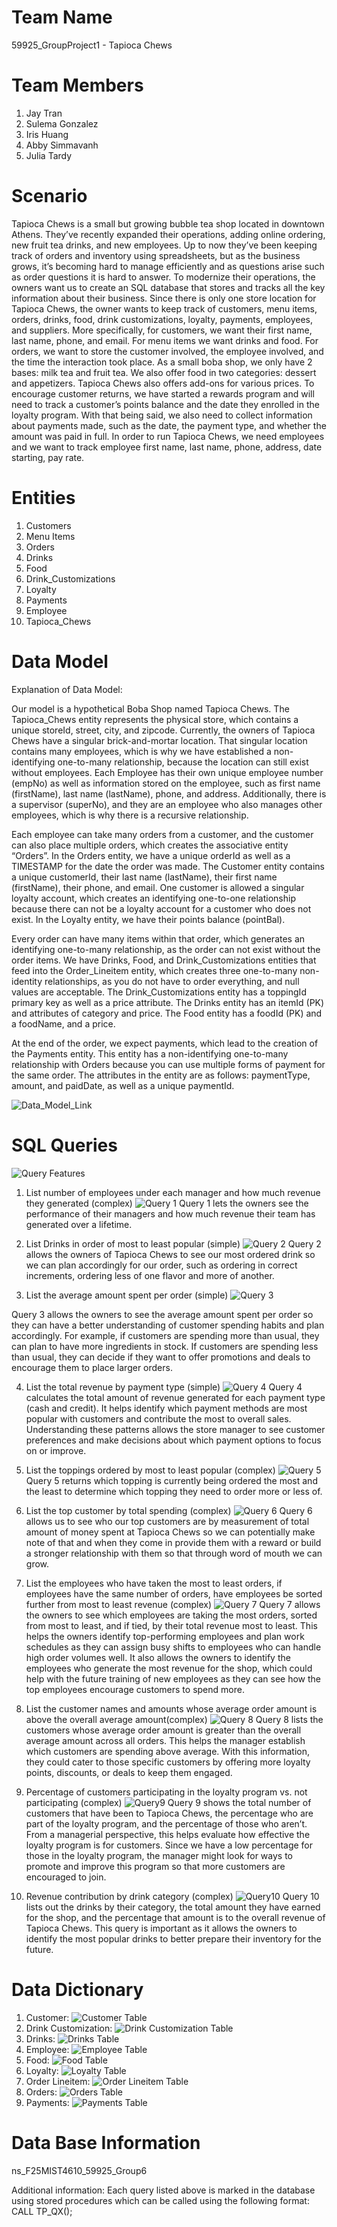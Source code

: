 # Team Name
59925_GroupProject1 - Tapioca Chews 

# Team Members 
1. Jay Tran
2. Sulema Gonzalez
3. Iris Huang
4. Abby Simmavanh
5. Julia Tardy

# Scenario
Tapioca Chews is a small but growing bubble tea shop located in downtown Athens. They’ve recently expanded their operations, adding online ordering, new fruit tea drinks, and new employees. Up to now they’ve been keeping track of orders and inventory using spreadsheets, but as the business grows, it’s becoming hard to manage efficiently and as questions arise such as order questions it is hard to answer. To modernize their operations, the owners want us to create an SQL database that stores and tracks all the key information about their business.
Since there is only one store location for Tapioca Chews, the owner wants to keep track of customers, menu items, orders, drinks, food, drink customizations, loyalty, payments, employees, and suppliers. More specifically, for customers, we want their first name, last name, phone, and email. For menu items we want drinks and food. For orders, we want to store the customer involved, the employee involved, and the time the interaction took place. As a small boba shop, we only have 2 bases: milk tea and fruit tea. We also offer food in two categories: dessert and appetizers. Tapioca Chews also offers add-ons for various prices. To encourage customer returns, we have started a rewards program and will need to track a customer’s points balance and the date they enrolled in the loyalty program. With that being said, we also need to collect information about payments made, such as the date, the payment type, and whether the amount was paid in full. In order to run Tapioca Chews, we need employees and we want to track employee first name, last name, phone, address, date starting, pay rate. 


# Entities 
1. Customers
2. Menu Items
3. Orders
4. Drinks
5. Food
6. Drink_Customizations
7. Loyalty
8. Payments
9. Employee
10. Tapioca_Chews


# Data Model 
Explanation of Data Model: 

Our model is a hypothetical Boba Shop named Tapioca Chews. The Tapioca_Chews entity represents the physical store, which contains a unique storeId, street, city, and zipcode. Currently, the owners of Tapioca Chews have a singular brick-and-mortar location. That singular location contains many employees, which is why we have established a non-identifying one-to-many relationship, because the location can still exist without employees. Each Employee has their own unique employee number (empNo) as well as information stored on the employee, such as first name (firstName), last name (lastName), phone, and address. Additionally, there is a supervisor (superNo), and they are an employee who also manages other employees, which is why there is a recursive relationship. 

Each employee can take many orders from a customer, and the customer can also place multiple orders, which creates the associative entity “Orders”. In the Orders entity, we have a unique orderId as well as a TIMESTAMP for the date the order was made. The Customer entity contains a unique customerId, their last name (lastName), their first name (firstName), their phone, and email. One customer is allowed a singular loyalty account, which creates an identifying one-to-one relationship because there can not be a loyalty account for a customer who does not exist. In the Loyalty entity, we have their points balance (pointBal). 

Every order can have many items within that order, which generates an identifying one-to-many relationship, as the order can not exist without the order items. We have Drinks, Food, and Drink_Customizations entities that feed into the Order_Lineitem entity, which creates three one-to-many non-identity relationships, as you do not have to order everything, and null values are acceptable. The Drink_Customizations entity has a toppingId primary key as well as a price attribute. The Drinks entity has an itemId (PK) and attributes of category and price. The Food entity has a foodId (PK) and a foodName, and a price. 

At the end of the order, we expect payments, which lead to the creation of the Payments entity. This entity has a non-identifying one-to-many relationship with Orders because you can use multiple forms of payment for the same order. The attributes in the entity are as follows: paymentType, amount, and paidDate, as well as a unique paymentId. 

![Data_Model_Link](relationshipModel.png)


# SQL Queries 
![Query Features](QueryFeatures.png)
1. List number of employees under each manager and how much revenue they generated (complex) ![Query 1](Query1.png) 
Query 1 lets the owners see the performance of their managers and how much revenue their team has generated over a lifetime.

2. List Drinks in order of most to least popular (simple) ![Query 2](Query2.png) 
Query 2 allows the owners of Tapioca Chews to see our most ordered drink so we can plan accordingly for our order, such as ordering in correct increments, ordering less of one flavor and more of another. 

3. List the average amount spent per order (simple) ![Query 3](Query3.png)

Query 3 allows the owners to see the average amount spent per order so they can have a better understanding of customer spending habits and plan accordingly. For example, if customers are spending more than usual, they can plan to have more ingredients in stock. If customers are spending less than usual, they can decide if they want to offer promotions and deals to encourage them to place larger orders.

4. List the total revenue by payment type (simple) ![Query 4](Query4.png)
Query 4 calculates the total amount of revenue generated for each payment type (cash and credit). It helps identify which payment methods are most popular with customers and contribute the most to overall sales. Understanding these patterns allows the store manager to see customer preferences and make decisions about which payment options to focus on or improve.  

5. List the toppings ordered by most to least popular (complex) ![Query 5](Query5.png) 
Query 5 returns which topping is currently being ordered the most and the least to determine which topping they need to order more or less of.

6. List the top customer by total spending (complex) ![Query 6](Query6) 
Query 6 allows us to see who our top customers are by measurement of total amount of money spent at Tapioca Chews so we can potentially make note of that and when they come in provide them with a reward or build a stronger relationship with them so that through word of mouth we can grow. 

7. List the employees who have taken the most to least orders, if employees have the same number of orders, have employees be sorted further from most to least revenue (complex) ![Query 7](Query7.png)
Query 7 allows the owners to see which employees are taking the most orders, sorted from most to least, and if tied, by their total revenue most to least. This helps the owners identify top-performing employees and plan work schedules as they can assign busy shifts to employees who can handle high order volumes well. It also allows the owners to identify the employees who generate the most revenue for the shop, which could help with the future training of new employees as they can see how the top employees encourage customers to spend more.

8. List the customer names and amounts whose average order amount is above the overall average amount(complex) ![Query 8](Query8.png)
Query 8 lists the customers whose average order amount is greater than the overall average amount across all orders. This helps the manager establish which customers are spending above average. With this information, they could cater to those specific customers by offering more loyalty points, discounts, or deals to keep them engaged.  

9. Percentage of customers participating in the loyalty program vs. not participating (complex) ![Query9](Query9.jpg)
Query 9 shows the total number of customers that have been to Tapioca Chews, the percentage who are part of the loyalty program, and the percentage of those who aren’t. From a managerial perspective, this helps evaluate how effective the loyalty program is for customers. Since we have a low percentage for those in the loyalty program, the manager might look for ways to promote and improve this program so that more customers are encouraged to join.

10. Revenue contribution by drink category (complex) ![Query10](Query10.jpg)
Query 10 lists out the drinks by their category, the total amount they have earned for the shop, and the percentage that amount is to the overall revenue of Tapioca Chews. This query is important as it allows the owners to identify the most popular drinks to better prepare their inventory for the future.
# Data Dictionary
1. Customer:
![Customer Table](customerTable.png)
2. Drink Customization:
![Drink Customization Table](drinkCustomizationTable.png)
3. Drinks:
![Drinks Table](drinksTable.png)
4. Employee:
![Employee Table](employeeTable.png)
5. Food:
![Food Table](foodTable.png)
6. Loyalty:
![Loyalty Table](loyaltyTable.png)
7. Order Lineitem:
![Order Lineitem Table](orderLineitemTable.png)
8. Orders:
![Orders Table](ordersTable.png)
9. Payments:
![Payments Table](paymentsTable.png)

# Data Base Information 
ns_F25MIST4610_59925_Group6

Additional information: Each query listed above is marked in the database using stored procedures which can be called using the following format: CALL TP_QX();
